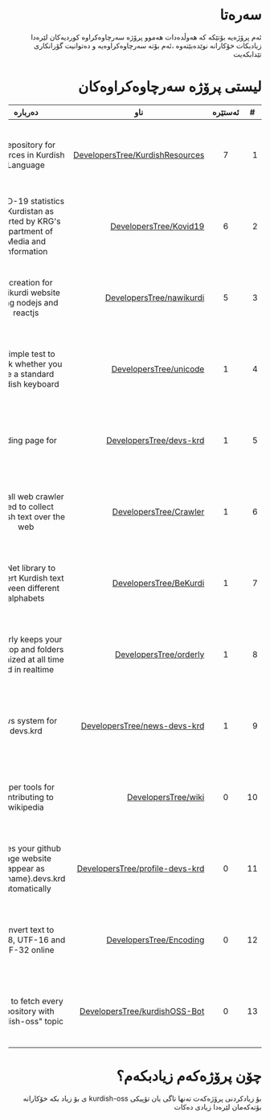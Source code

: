 <div dir='rtl'> 
 
# سه‌ره‌تا

ئه‌م پرۆژه‌یه‌ بۆتێكه‌ كه‌ هه‌وڵده‌دات هه‌موو پرۆژه‌ سه‌رچاوه‌كراوه‌ كوردیه‌كان لێره‌دا زیادبكات خۆكارانه‌ نوێده‌بێته‌وه
،ئه‌م بۆته‌ سه‌رچاوه‌كراوه‌یه‌ و ده‌توانیت گۆرانكاری تێدابكه‌یت‌

   # لیستی پرۆژه‌ سه‌رچاوه‌كراوه‌كان 
 | # | ئه‌ستێره‌ | ناو | ده‌رباره‌ | له‌لایه‌ن 
|------------------|:-------:|-------|:---:|:-------:|
| 1 | 7 | [DevelopersTree/KurdishResources](https://github.com/DevelopersTree/KurdishResources) | A repository for resources in Kurdish Language | [<div style="width:25px;">![DevelopersTree](https://avatars3.githubusercontent.com/u/32271426?v=4)</div>](https://github.com/DevelopersTree) |
| 2 | 6 | [DevelopersTree/Kovid19](https://github.com/DevelopersTree/Kovid19) | COVID-19 statistics in Kurdistan as reported by KRG's department of Media and Information | [<div style="width:25px;">![DevelopersTree](https://avatars3.githubusercontent.com/u/32271426?v=4)</div>](https://github.com/DevelopersTree) |
| 3 | 5 | [DevelopersTree/nawikurdi](https://github.com/DevelopersTree/nawikurdi) | Recreation for nawikurdi website using nodejs and reactjs | [<div style="width:25px;">![DevelopersTree](https://avatars3.githubusercontent.com/u/32271426?v=4)</div>](https://github.com/DevelopersTree) |
| 4 | 1 | [DevelopersTree/unicode](https://github.com/DevelopersTree/unicode) | A simple test to check whether you use a standard Kurdish keyboard | [<div style="width:25px;">![DevelopersTree](https://avatars3.githubusercontent.com/u/32271426?v=4)</div>](https://github.com/DevelopersTree) |
| 5 | 1 | [DevelopersTree/devs-krd](https://github.com/DevelopersTree/devs-krd) | landing page for | [<div style="width:25px;">![DevelopersTree](https://avatars3.githubusercontent.com/u/32271426?v=4)</div>](https://github.com/DevelopersTree) |
| 6 | 1 | [DevelopersTree/Crawler](https://github.com/DevelopersTree/Crawler) | A small web crawler used to collect Kurdish text over the web | [<div style="width:25px;">![DevelopersTree](https://avatars3.githubusercontent.com/u/32271426?v=4)</div>](https://github.com/DevelopersTree) |
| 7 | 1 | [DevelopersTree/BeKurdi](https://github.com/DevelopersTree/BeKurdi) | A .Net library to convert Kurdish text between different alphabets | [<div style="width:25px;">![DevelopersTree](https://avatars3.githubusercontent.com/u/32271426?v=4)</div>](https://github.com/DevelopersTree) |
| 8 | 1 | [DevelopersTree/orderly](https://github.com/DevelopersTree/orderly) | Orderly keeps your desktop and folders organized at all time and in realtime  | [<div style="width:25px;">![DevelopersTree](https://avatars3.githubusercontent.com/u/32271426?v=4)</div>](https://github.com/DevelopersTree) |
| 9 | 1 | [DevelopersTree/news-devs-krd](https://github.com/DevelopersTree/news-devs-krd) | news system for devs.krd | [<div style="width:25px;">![DevelopersTree](https://avatars3.githubusercontent.com/u/32271426?v=4)</div>](https://github.com/DevelopersTree) |
| 10 | 0 | [DevelopersTree/wiki](https://github.com/DevelopersTree/wiki) | helper tools for contributing to wikipedia | [<div style="width:25px;">![DevelopersTree](https://avatars3.githubusercontent.com/u/32271426?v=4)</div>](https://github.com/DevelopersTree) |
| 11 | 0 | [DevelopersTree/profile-devs-krd](https://github.com/DevelopersTree/profile-devs-krd) | makes your github page website appear as {username}.devs.krd automatically  | [<div style="width:25px;">![DevelopersTree](https://avatars3.githubusercontent.com/u/32271426?v=4)</div>](https://github.com/DevelopersTree) |
| 12 | 0 | [DevelopersTree/Encoding](https://github.com/DevelopersTree/Encoding) | Convert text to UTF-8, UTF-16 and UTF-32 online | [<div style="width:25px;">![DevelopersTree](https://avatars3.githubusercontent.com/u/32271426?v=4)</div>](https://github.com/DevelopersTree) |
| 13 | 0 | [DevelopersTree/kurdishOSS-Bot](https://github.com/DevelopersTree/kurdishOSS-Bot) | A bot to fetch every repository with "kurdish-oss" topic  | [<div style="width:25px;">![DevelopersTree](https://avatars3.githubusercontent.com/u/32271426?v=4)</div>](https://github.com/DevelopersTree) |
  # چۆن پرۆژه‌كه‌م زیادبكه‌م؟
بۆ زیادكردنی پرۆژه‌كه‌ت ته‌نها تاگی یان تۆپیكی kurdish-oss ی بۆ زیاد بكه‌ خۆكارانه‌ بۆته‌كه‌مان لێره‌دا زیادی ده‌كات
 </div>
